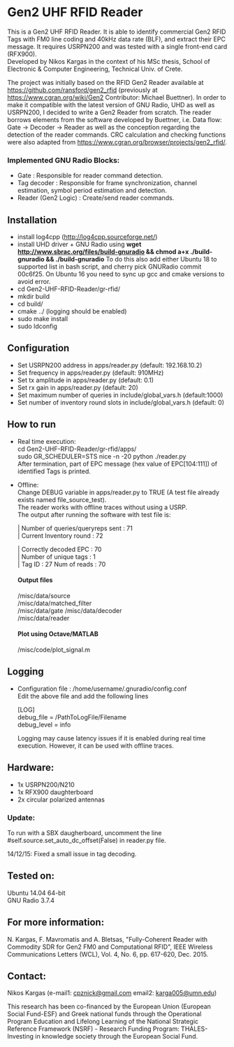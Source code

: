 # Gen2 UHF RFID Reader
This is a Gen2 UHF RFID Reader. It is able to identify commercial Gen2 RFID Tags with FM0 line coding and 40kHz data rate (BLF), and extract their EPC message. It requires USRPN200 and was tested with a single front-end card (RFX900).  
Developed by Nikos Kargas in the context of his MSc thesis, School of Electronic & Computer Engineering, Technical Univ. of Crete.  

The project was initially based on the RFID Gen2 Reader available at https://github.com/ransford/gen2_rfid (previously at https://www.cgran.org/wiki/Gen2 Contributor: Michael Buettner). In order to make it compatible with the latest version of GNU Radio, UHD as well as USRPN200, I decided to write a Gen2 Reader from scratch. The reader borrows elements from the software developed by Buettner, i.e. Data flow: Gate -> Decoder -> Reader as well as the conception regarding the detection of the reader commands. CRC calculation and checking functions were also adapted from https://www.cgran.org/browser/projects/gen2_rfid/.

### Implemented GNU Radio Blocks:

- Gate : Responsible for reader command detection.  
- Tag decoder : Responsible for frame synchronization, channel estimation, symbol period estimation and detection.  
- Reader (Gen2 Logic) : Create/send reader commands.

## Installation

- install log4cpp (http://log4cpp.sourceforge.net/)
- install UHD driver + GNU Radio using **wget http://www.sbrac.org/files/build-gnuradio && chmod a+x ./build-gnuradio && ./build-gnuradio**
    To do this also add either Ubuntu 18 to supported list in bash script, and cherry pick GNURadio commit 00c6f25.
    On Ubuntu 16 you need to sync up gcc and cmake versions to avoid error.
- cd Gen2-UHF-RFID-Reader/gr-rfid/  
- mkdir build  
- cd build/  
- cmake ../ (logging should be enabled)  
- sudo make install  
- sudo ldconfig  

## Configuration

- Set USRPN200 address in apps/reader.py (default: 192.168.10.2)
- Set frequency in apps/reader.py (default: 910MHz)
- Set tx amplitude in apps/reader.py (default: 0.1)
- Set rx gain in apps/reader.py (default: 20)
- Set maximum number of queries in include/global_vars.h (default:1000)
- Set number of inventory round slots in include/global_vars.h (default: 0)

## How to run

- Real time execution:  
cd Gen2-UHF-RFID-Reader/gr-rfid/apps/    
sudo GR_SCHEDULER=STS nice -n -20 python ./reader.py     
After termination, part of EPC message (hex value of EPC[104:111]) of identified Tags is printed.  

- Offline:  
    Change DEBUG variable in apps/reader.py to TRUE (A test file already exists named file_source_test).  
    The reader works with offline traces without using a USRP.  
    The output after running the software with test file is:  
    
    | Number of queries/queryreps sent : 71  
    | Current Inventory round : 72  

    | Correctly decoded EPC : 70  
    | Number of unique tags : 1  
    | Tag ID : 27  Num of reads : 70  


    #### Output files 
    
    /misc/data/source  
    /misc/data/matched_filter  
    /misc/data/gate 
    /misc/data/decoder  
    /misc/data/reader
    
    #### Plot using Octave/MATLAB
    /misc/code/plot_signal.m       
    
## Logging

- Configuration file : /home/username/.gnuradio/config.conf  
    Edit the above file and add the following lines  

    [LOG]  
    debug_file = /PathToLogFile/Filename  
    debug_level = info  
    
    Logging may cause latency issues if it is enabled during real time execution. However, it can be used with offline traces.
    
## Hardware:

  - 1x USRPN200/N210  
  - 1x RFX900 daughterboard  
  - 2x circular polarized antennas  
  
### Update:

To run with a SBX daugherboard, uncomment the line #self.source.set_auto_dc_offset(False) in reader.py file.

14/12/15: Fixed a small issue in tag decoding. 

## Tested on:
  Ubuntu 14.04 64-bit  
  GNU Radio 3.7.4
  
## For more information:
N. Kargas, F. Mavromatis and A. Bletsas, "Fully-Coherent Reader with Commodity SDR for Gen2 FM0 and Computational RFID", IEEE Wireless Communications Letters (WCL), Vol. 4, No. 6, pp. 617-620, Dec. 2015. 

## Contact:
  Nikos Kargas (e-mail1: cpznick@gmail.com email2: karga005@umn.edu)  

This research has been co-financed by the European Union (European Social Fund-ESF) and Greek national funds through the Operational Program Education and Lifelong Learning of the National Strategic Reference Framework (NSRF) - Research Funding Program: THALES-Investing in knowledge society through the European Social Fund.
